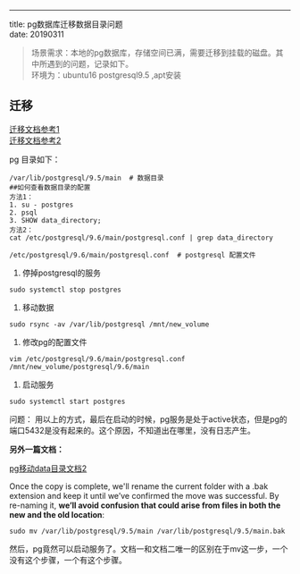 
---

title: pg数据库迁移数据目录问题  
date: 20190311

> 场景需求：本地的pg数据库，存储空间已满，需要迁移到挂载的磁盘。其中所遇到的问题，记录如下。  
> 环境为：ubuntu16 postgresql9.5 ,apt安装

## 迁移

[迁移文档参考1](https://tutorials.technology/tutorials/83-Moving-PostgreSQL-data-directory-to-a-new-path.html)  
[迁移文档参考2](https://www.digitalocean.com/community/tutorials/how-to-move-a-postgresql-data-directory-to-a-new-location-on-ubuntu-16-04)

pg 目录如下：

```shell
/var/lib/postgresql/9.5/main  # 数据目录
##如何查看数据目录的配置
方法1：
1. su - postgres 
2. psql
3. SHOW data_directory;
方法2：
cat /etc/postgresql/9.6/main/postgresql.conf | grep data_directory

/etc/postgresql/9.6/main/postgresql.conf  # postgresql 配置文件
```

1. 停掉postgresql的服务

```shell
sudo systemctl stop postgres
```

1. 移动数据

```shell
sudo rsync -av /var/lib/postgresql /mnt/new_volume
```

1. 修改pg的配置文件

```shell
vim /etc/postgresql/9.6/main/postgresql.conf
/mnt/new_volume/postgresql/9.6/main
```

1. 启动服务

```shell
sudo systemctl start postgres
```

问题： 用以上的方式，最后在启动的时候，pg服务是处于active状态，但是pg的端口5432是没有起来的。这个原因，不知道出在哪里，没有日志产生。

**另外一篇文档：**

[pg移动data目录文档2](https://www.digitalocean.com/community/tutorials/how-to-move-a-postgresql-data-directory-to-a-new-location-on-ubuntu-16-04)

Once the copy is complete, we'll rename the current folder with a .bak extension and keep it until we’ve confirmed the move was successful. By re-naming it, **we’ll avoid confusion that could arise from files in both the new and the old location**:

```shell
sudo mv /var/lib/postgresql/9.5/main /var/lib/postgresql/9.5/main.bak
```

然后，pg竟然可以启动服务了。文档一和文档二唯一的区别在于mv这一步，一个没有这个步骤，一个有这个步骤。


